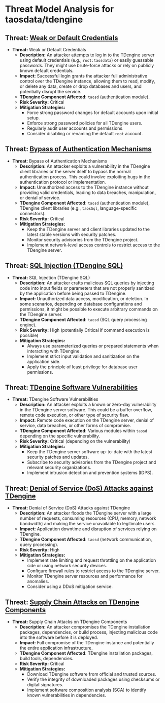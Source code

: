 # Threat Model Analysis for taosdata/tdengine

## Threat: [Weak or Default Credentials](./threats/weak_or_default_credentials.md)

*   **Threat:** Weak or Default Credentials
    *   **Description:** An attacker attempts to log in to the TDengine server using default credentials (e.g., `root:taosdata`) or easily guessable passwords. They might use brute-force attacks or rely on publicly known default credentials.
    *   **Impact:** Successful login grants the attacker full administrative control over the TDengine instance, allowing them to read, modify, or delete any data, create or drop databases and users, and potentially disrupt the service.
    *   **TDengine Component Affected:** `taosd` (authentication module).
    *   **Risk Severity:** Critical
    *   **Mitigation Strategies:**
        *   Force strong password changes for default accounts upon initial setup.
        *   Enforce strong password policies for all TDengine users.
        *   Regularly audit user accounts and permissions.
        *   Consider disabling or renaming the default `root` account.

## Threat: [Bypass of Authentication Mechanisms](./threats/bypass_of_authentication_mechanisms.md)

*   **Threat:** Bypass of Authentication Mechanisms
    *   **Description:** An attacker exploits a vulnerability in the TDengine client libraries or the server itself to bypass the normal authentication process. This could involve exploiting bugs in the authentication protocol or implementation.
    *   **Impact:** Unauthorized access to the TDengine instance without providing valid credentials, leading to data breaches, manipulation, or denial of service.
    *   **TDengine Component Affected:** `taosd` (authentication module), TDengine client libraries (e.g., `taosSql`, language-specific connectors).
    *   **Risk Severity:** Critical
    *   **Mitigation Strategies:**
        *   Keep the TDengine server and client libraries updated to the latest stable versions with security patches.
        *   Monitor security advisories from the TDengine project.
        *   Implement network-level access controls to restrict access to the TDengine server.

## Threat: [SQL Injection (TDengine SQL)](./threats/sql_injection__tdengine_sql_.md)

*   **Threat:** SQL Injection (TDengine SQL)
    *   **Description:** An attacker crafts malicious SQL queries by injecting code into input fields or parameters that are not properly sanitized by the application before being passed to TDengine.
    *   **Impact:**  Unauthorized data access, modification, or deletion. In some scenarios, depending on database configurations and permissions, it might be possible to execute arbitrary commands on the TDengine server.
    *   **TDengine Component Affected:** `taosd` (SQL query processing engine).
    *   **Risk Severity:** High (potentially Critical if command execution is possible)
    *   **Mitigation Strategies:**
        *   Always use parameterized queries or prepared statements when interacting with TDengine.
        *   Implement strict input validation and sanitization on the application side.
        *   Apply the principle of least privilege for database user permissions.

## Threat: [TDengine Software Vulnerabilities](./threats/tdengine_software_vulnerabilities.md)

*   **Threat:** TDengine Software Vulnerabilities
    *   **Description:** An attacker exploits a known or zero-day vulnerability in the TDengine server software. This could be a buffer overflow, remote code execution, or other type of security flaw.
    *   **Impact:**  Remote code execution on the TDengine server, denial of service, data breaches, or other forms of compromise.
    *   **TDengine Component Affected:** Various modules within `taosd` depending on the specific vulnerability.
    *   **Risk Severity:** Critical (depending on the vulnerability)
    *   **Mitigation Strategies:**
        *   Keep the TDengine server software up-to-date with the latest security patches and updates.
        *   Subscribe to security advisories from the TDengine project and relevant security organizations.
        *   Implement intrusion detection and prevention systems (IDPS).

## Threat: [Denial of Service (DoS) Attacks against TDengine](./threats/denial_of_service__dos__attacks_against_tdengine.md)

*   **Threat:** Denial of Service (DoS) Attacks against TDengine
    *   **Description:** An attacker floods the TDengine server with a large number of requests, consuming resources (CPU, memory, network bandwidth) and making the service unavailable to legitimate users.
    *   **Impact:** Application downtime and disruption of services relying on TDengine.
    *   **TDengine Component Affected:** `taosd` (network communication, query processing).
    *   **Risk Severity:** High
    *   **Mitigation Strategies:**
        *   Implement rate limiting and request throttling on the application side or using network security devices.
        *   Configure firewall rules to restrict access to the TDengine server.
        *   Monitor TDengine server resources and performance for anomalies.
        *   Consider using a DDoS mitigation service.

## Threat: [Supply Chain Attacks on TDengine Components](./threats/supply_chain_attacks_on_tdengine_components.md)

*   **Threat:** Supply Chain Attacks on TDengine Components
    *   **Description:** An attacker compromises the TDengine installation packages, dependencies, or build process, injecting malicious code into the software before it is deployed.
    *   **Impact:**  Full compromise of the TDengine instance and potentially the entire application infrastructure.
    *   **TDengine Component Affected:** TDengine installation packages, build tools, dependencies.
    *   **Risk Severity:** Critical
    *   **Mitigation Strategies:**
        *   Download TDengine software from official and trusted sources.
        *   Verify the integrity of downloaded packages using checksums or digital signatures.
        *   Implement software composition analysis (SCA) to identify known vulnerabilities in dependencies.

